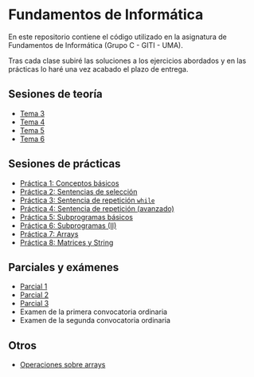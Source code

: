 # Fundamentos de Informática

En este repositorio contiene el código utilizado en la asignatura de Fundamentos de Informática (Grupo C - GITI - UMA).

Tras cada clase subiré las soluciones a los ejercicios abordados y en las prácticas lo haré una vez acabado el plazo de entrega.

## Sesiones de teoría

* [Tema 3](docs/tema3.md)
* [Tema 4](docs/tema4.md)
* [Tema 5](docs/tema5.md)
* [Tema 6](docs/tema6.md)

## Sesiones de prácticas

* [Práctica 1: Conceptos básicos](prácticas/p1.md)
* [Práctica 2: Sentencias de selección](prácticas/p2.md)
* [Práctica 3: Sentencia de repetición `while`](prácticas/p3.md)
* [Práctica 4: Sentencia de repetición (avanzado)](prácticas/p4.md)
* [Práctica 5: Subprogramas básicos](prácticas/p5.md)
* [Práctica 6: Subprogramas (II)](prácticas/p6.md)
* [Práctica 7: Arrays](prácticas/p7.md)
* [Práctica 8: Matrices y String](prácticas/p8.md)

## Parciales y exámenes

* [Parcial 1](evaluacion/parcial1.md)
* [Parcial 2](evaluacion/parcial2.md)
* [Parcial 3](evaluacion/parcial3.md)
* Examen de la primera convocatoria ordinaria
* Examen de la segunda convocatoria ordinaria

## Otros

* [Operaciones sobre arrays](docs/operaciones.md)
